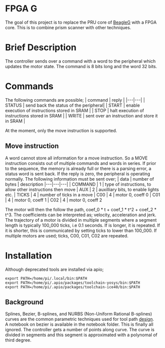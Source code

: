 # FPGA G

The goal of this project is to replace the PRU core of [BeagleG](https://github.com/hzeller/beagleg) with a FPGA core.
This is to combine prism scanner with other techniques.

# Brief Description
The controller sends over a command with a word to the peripheral which updates the motor state.
The command is 8 bits long and the word 32 bits.

# Commands
The following commands are possible;
| command | reply |
|---|---|
| STATUS | send back the status of the peripheral|
| START | enable execution of instructions stored in SRAM |
| STOP | halt execution of instructions stored in SRAM |
| WRITE | sent over an instruction and store it in SRAM |

At the moment, only the move instruction is supported.

## Move instruction
A word cannot store all information for a move instruction. So a MOVE instruction 
consists out of multiple commands and words in series.
If prior to the sequence, the memory is already full or there is a parsing error, a status word is sent back.
If the reply is zero, the peripheral is operating normally. The following
information must be sent over;
| data | number of bytes | description
|---|---|---|
| COMMAND | 1 | type of instructions, to allow other instructions then move
| AUX | 2 | auxilliary bits, to enable lights etc.
| TICKS | 4 | number of ticks in a move
| C00 | 4 | motor 0, coeff 0
| C01 | 4 | motor 0, coeff 1
| C02 | 4 | motor 0, coeff 2

The motor will then the follow the path, coef_0 * t + coef_1 * t^2 + coef_2 * t^3.
The coefficients can be interpreted as; velocity, acceleration and jerk.
The trajectory of a motor is divided in multiple segments where a segment length is typically 100_000 ticks, 
i.e 0.1 seconds. If is longer, it is repeated. If it is shorter, this is communicated by setting ticks to lower than 100_000.
If multiple motors are used; ticks, C00, C01, C02 are repeated.

# Installation
Although deprecated tools are installed via apio;
```
export PATH=/home/pi/.local/bin:$PATH
export PATH=/home/pi/.apio/packages/toolchain-yosys/bin:$PATH
export PATH=/home/pi/.apio/packages/toolchain-ice40/bin:$PATH
``` 

## Background
Splines, Bezier, B-splines, and NURBS (Non-Uniform Rational B-splines) curves are the common parametric techniques 
used for tool path [design](https://zero.sci-hub.se/2496/cb390d406cc077ef156deb76b34099af/desantiago-perez2013.pdf#lb0030).  
A notebook on bezier is available in the notebook folder.
This is finally all ignored. The controller gets a number of points along curve. The curve is divided in segments and this 
segment is approximated with a polynomal of third degree.
